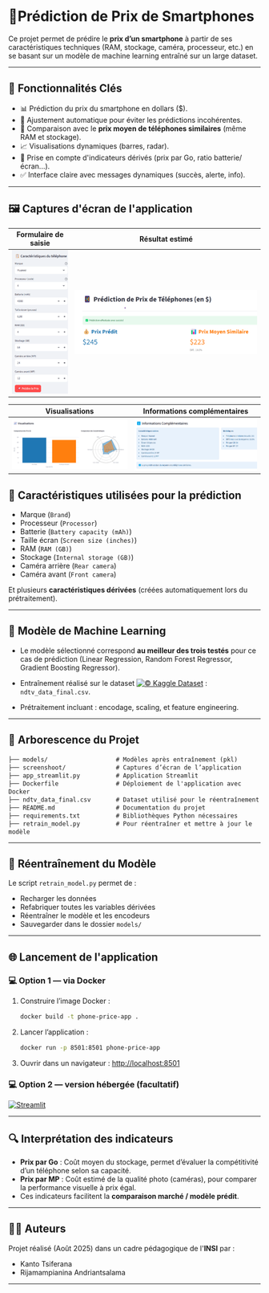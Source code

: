 # 📱Prédiction de Prix de Smartphones

Ce projet permet de prédire le **prix d’un smartphone** à partir de ses caractéristiques techniques (RAM, stockage, caméra, processeur, etc.) en se basant sur un modèle de machine learning entraîné sur un large dataset.

---

## 🚀 Fonctionnalités Clés

- 📊 Prédiction du prix du smartphone en dollars ($).
- 🔧 Ajustement automatique pour éviter les prédictions incohérentes.
- 🎯 Comparaison avec le **prix moyen de téléphones similaires** (même RAM et stockage).
- 📈 Visualisations dynamiques (barres, radar).
- 🧠 Prise en compte d'indicateurs dérivés (prix par Go, ratio batterie/écran...).
- ✅ Interface claire avec messages dynamiques (succès, alerte, info).

---

## 🖼️ Captures d'écran de l'application

| Formulaire de saisie     | Résultat estimé          |
| ------------------------ | ------------------------ |
| ![](screenshoot/SC1.png) | ![](screenshoot/SC2.png) |

| Visualisations           | Informations complémentaires |
| ------------------------ | ---------------------------- |
| ![](screenshoot/SC3.png) | ![](screenshoot/SC4.png)     |

## 🧪 Caractéristiques utilisées pour la prédiction

- Marque (`Brand`)
- Processeur (`Processor`)
- Batterie (`Battery capacity (mAh)`)
- Taille écran (`Screen size (inches)`)
- RAM (`RAM (GB)`)
- Stockage (`Internal storage (GB)`)
- Caméra arrière (`Rear camera`)
- Caméra avant (`Front camera`)

Et plusieurs **caractéristiques dérivées** (créées automatiquement lors du prétraitement).

---

## 🧠 Modèle de Machine Learning

- Le modèle sélectionné correspond **au meilleur des trois testés** pour ce cas de prédiction (Linear Regression, Random Forest Regressor, Gradient Boosting Regressor).

- Entraînement réalisé sur le dataset [![© Kaggle Dataset](https://img.shields.io/badge/©%20Kaggle%20Dataset-grey?logo=kaggle&logoColor=white)](https://www.kaggle.com/datasets/pratikgarai/mobile-phone-specifications-and-prices) : `ndtv_data_final.csv`. 

- Prétraitement incluant : encodage, scaling, et feature engineering.

---
## 📂 Arborescence du Projet

```
├── models/                   # Modèles après entraînement (pkl)
├── screenshoot/              # Captures d’écran de l’application
├── app_streamlit.py          # Application Streamlit
├── Dockerfile                # Déploiement de l'application avec Docker
├── ndtv_data_final.csv       # Dataset utilisé pour le réentraînement
├── README.md                 # Documentation du projet
├── requirements.txt          # Bibliothèques Python nécessaires
├── retrain_model.py          # Pour réentraîner et mettre à jour le modèle
```

---

## 🔁 Réentraînement du Modèle

Le script `retrain_model.py` permet de :

- Recharger les données
- Refabriquer toutes les variables dérivées
- Réentraîner le modèle et les encodeurs
- Sauvegarder dans le dossier `models/`

---

## 🌐 Lancement de l'application

### 💻 Option 1 — via Docker

1. Construire l’image Docker :

   ```bash
   docker build -t phone-price-app .
   ```

2. Lancer l’application :

   ```bash
   docker run -p 8501:8501 phone-price-app
   ```

3. Ouvrir dans un navigateur :
   [http://localhost:8501](http://localhost:8501)



### 💻 Option 2 — version hébergée (facultatif)

[![Streamlit](https://static.streamlit.io/badges/streamlit_badge_black_white.svg)](https://smartphone-prediction.streamlit.app)

---


## 🔍 Interprétation des indicateurs

- **Prix par Go** : Coût moyen du stockage, permet d’évaluer la compétitivité d’un téléphone selon sa capacité.
- **Prix par MP** : Coût estimé de la qualité photo (caméras), pour comparer la performance visuelle à prix égal.
- Ces indicateurs facilitent la **comparaison marché / modèle prédit**.

---

## 🙋‍♂️ Auteurs

Projet réalisé (Août 2025) dans un cadre pédagogique de l'**INSI** par :
- Kanto Tsiferana
- Rijamampianina Andriantsalama


---
